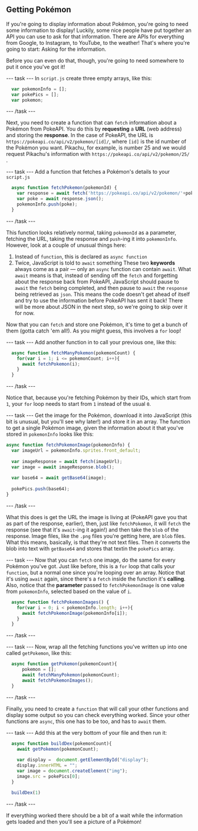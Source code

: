 ## Getting Pokémon

If you're going to display information about Pokémon, you're going to need some information to display! Luckily, some nice people have put together an API you can use to ask for that information. There are APIs for everything from Google, to Instagram, to YouTube, to the weather! That's where you're going to start: Asking for the information. 

Before you can even do that, though, you're going to need somewhere to put it once you've got it! 

--- task ---
In `script.js` create three empty arrays, like this:

```JavaScript
  var pokemonInfo = [];
  var pokePics = [];
  var pokemon;
```
--- /task ---

 Next, you need to create a function that can `fetch` information about a Pokémon from PokeAPI. You do this by **requesting** a **URL** (web address) and storing the **response**. In the case of PokeAPI, the URL is `https://pokeapi.co/api/v2/pokemon/[id]/`, where `[id]` is the id number of the Pokémon you want. Pikachu, for example, is number 25 and we would request Pikachu's information with `https://pokeapi.co/api/v2/pokemon/25/` . 
 
--- task ---
 Add a function that fetches a Pokémon's details to your `script.js`

```JavaScript
  async function fetchPokemon(pokemonId) {  
    var response = await fetch('https://pokeapi.co/api/v2/pokemon/'+pokemonId.toString()+'/');
    var poke = await response.json();
    pokemonInfo.push(poke);
  }
```
--- /task ---

This function looks relatively normal, taking `pokemonId` as a parameter, fetching the URL, taking the response and `push`-ing it into `pokemonInfo`. However, look at a couple of unusual things here:
  1. Instead of `function`, this is declared as `async function`
  2. Twice, JavaScript is told to `await` something
These two **keywords** always come as a pair — only an `async` function can contain `await`. What `await` means is that, instead of sending off the `fetch` and forgetting about the response back from PokeAPI, JavaScript should pause to `await` the `fetch` being completed, and then pause to `await` the `response` being retrieved as `json`. This means the code doesn't get ahead of itself and try to use the information before PokeAPI has sent it back! There will be more about JSON in the next step, so we're going to skip over it for now.

Now that you can `fetch` and store one Pokémon, it's time to get a bunch of them (gotta catch 'em all!). As you might guess, this involves a `for` loop! 

--- task ---
Add another function in to call your previous one, like this:

```JavaScript
  async function fetchManyPokemon(pokemonCount) {
    for(var i = 1; i <= pokemonCount; i++){
      await fetchPokemon(i);
    }
  }
```
--- /task ---

Notice that, because you're fetching Pokémon by their IDs, which start from `1`, your `for` loop needs to start from `1` instead of the usual `0`.

--- task ---
Get the image for the Pokémon, download it into JavaScript (this bit is unusual, but you'll see why later!) and store it in an array. The function to get a single Pokémon image, given the information about it that you've stored in `pokemonInfo` looks like this:

  ```JavaScript
  async function fetchPokemonImage(pokemonInfo) {
    var imageUrl = pokemonInfo.sprites.front_default;
    
    var imageResponse = await fetch(imageUrl);
    var image = await imageResponse.blob();
    
    var base64 = await getBase64(image);
    
    pokePics.push(base64);
  }
  ```
--- /task ---

What this does is get the URL the image is living at (PokeAPI gave you that as part of the response, earlier), then, just like `fetchPokemon`, it will `fetch` the response (see that it's `await`-ing it again!) and then take the `blob` of the response. Image files, like the `.png` files you're getting here, are `blob` files. What this means, basically, is that they're not text files. Then it converts the blob into text with `getBase64` and stores that textin the `pokePics` array.

--- task ---
Now that you can `fetch` one image, do the same for every Pokémon you've got. Just like before, this is a `for` loop that calls your `function`, but a normal one since you're looping over an array. Notice that it's using `await` again, since there's a `fetch` inside the function it's **calling**. Also, notice that the **parameter** passed to `fetchPokemonImage` is one value from `pokemonInfo`, selected based on the value of `i`.
```JavaScript
  async function fetchPokemonImages() {
    for(var i = 0; i < pokemonInfo.length; i++){
      await fetchPokemonImage(pokemonInfo[i]);
    }
  }
```
--- /task ---

--- task ---
Now, wrap all the fetching functions you've written up into one called `getPokemon`, like this:

```JavaScript
  async function getPokemon(pokemonCount){
      pokemon = [];
      await fetchManyPokemon(pokemonCount);
      await fetchPokemonImages();
  }
```
--- /task ---


Finally, you need to create a `function` that will call your other functions and display some output so you can check everything worked. Since your other functions are `async`, this one has to be too, and has to `await` them. 

--- task ---
Add this at the very bottom of your file and then run it:
```JavaScript
  async function buildDex(pokemonCount){
    await getPokemon(pokemonCount);
    
    var display =  document.getElementById("display");
    display.innerHTML = "";
    var image = document.createElement("img");
    image.src = pokePics[0];
  }

  buildDex(1)
```
--- /task ---

If everything worked there should be a bit of a wait while the information gets loaded and then you'll see a picture of a Pokémon!